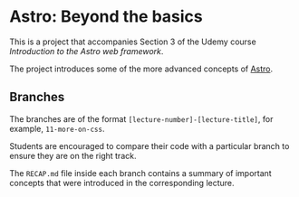 # Astro: Beyond the basics

This is a project that accompanies Section 3 of the Udemy course _Introduction to the Astro web framework_.

The project introduces some of the more advanced concepts of [Astro](https://astro.build/).

## Branches

The branches are of the format `[lecture-number]-[lecture-title]`, for example, `11-more-on-css`.

Students are encouraged to compare their code with a particular branch to ensure they are on the right track.

The `RECAP.md` file inside each branch contains a summary of important concepts that were introduced in the corresponding lecture.
